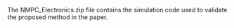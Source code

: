 The NMPC_Electronics.zip file contains the simulation code used to validate the proposed method in the paper.
